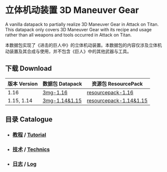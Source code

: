 # 立体机动装置 3D Maneuver Gear

A vanilla datapack to partially realize 3D Maneuver Gear in Attack on Titan. This datapack only covers 3D Maneuver Gear with its recipe and usage rather than all weapons and tools occurred in Attack on Titan.

本数据包实现了《进击的巨人中》的立体机动装置。本数据包的内容仅涉及立体机动装置及其合成与使用，并不包含《巨人》中的其他武器与工具。

## 下载 Download

| 版本 Version | 数据包 Datapack | 资源包 ResourcePack |
| - | - | - |
| 1.16 | [3mg-1.16](http://example.com/ "最后更新: 2020/6/26") | [resourcepack-1.16](http://example.com/ "最后更新: 2020/6/26") |
| 1.15, 1.14 | [3mg-1.14&1.15](http://example.com/ "最后更新: 2020/6/26") | [resourcepack-1.14&1.15](http://example.com/ "最后更新: 2020/6/26") |

## 目录 Catalogue

- ### [教程](docs/tutorial_zh.md) / [Tutorial](docs/tutorial_en.md) 

- ### [技术](docs/technics_zh.md) / [Technics](docs/technics_en.md)

- ### [日志](docs/log_zh.md) / [Log](docs/log_en.md)